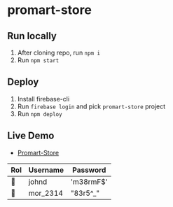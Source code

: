 # promart-store

## Run locally

1. After cloning repo, run `npm i`
2. Run `npm start`

## Deploy

1. Install firebase-cli
2. Run `firebase login` and pick `promart-store` project
3. Run `npm deploy`

## Live Demo

- [Promart-Store](https://host-promart-store.web.app/)

| Rol | Username | Password  |
| --- | -------- | --------- |
| 💁  | johnd    | 'm38rmF$' |
| 💁  | mor_2314 | "83r5^\_" |
